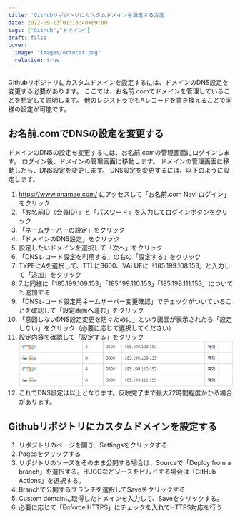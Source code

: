 ```yaml
---
title: 'Githubリポジトリにカスタムドメインを設定する方法'
date: 2022-09-13T01:16:40+09:00
tags: ["Github","ドメイン"]
draft: false
cover:
  image: "images/octocat.png"
  relative: true
---
```

Githubリポジトリにカスタムドメインを設定するには、ドメインのDNS設定を変更する必要があります。
ここでは、お名前.comでドメインを管理していることを想定して説明します。
他のレジストラでもAレコードを書き換えることで同様の設定が可能です。

## お名前.comでDNSの設定を変更する
ドメインのDNSの設定を変更するには、お名前.comの管理画面にログインします。
ログイン後、ドメインの管理画面に移動します。
ドメインの管理画面に移動したら、DNS設定を変更します。
DNS設定を変更するには、以下のように設定します。
1. https://www.onamae.com/ にアクセスして「お名前.com Navi ログイン」をクリック
2. 「お名前ID（会員ID）」と「パスワード」を入力してログインボタンをクリック
3. 「ネームサーバーの設定」をクリック
4. 「ドメインのDNS設定」をクリック
5. 設定したいドメインを選択して「次へ」をクリック
6. 「DNSレコード設定を利用する」の右の「設定する」をクリック
7. TYPEにAを選択して、TTLに3600、VALUEに「185.199.108.153」と入力して「追加」をクリック
8. 7.と同様に「185.199.109.153」「185.199.110.153」「185.199.111.153」についても追加する
9. 「DNSレコード設定用ネームサーバー変更確認」でチェックがついていることを確認して「設定画面へ進む」をクリック
10. 「意図しないDNS設定変更を防ぐために」という画面が表示されたら「設定しない」をクリック（必要に応じて選択してください）
11. 設定内容を確認して「設定する」をクリック
![img.png](images/img.png)
12. これでDNS設定は以上となります。反映完了まで最大72時間程度かかる場合があります。

## Githubリポジトリにカスタムドメインを設定する
1. リポジトリのページを開き、Settingsをクリックする
2. Pagesをクリックする
3. リポジトリのソースをそのまま公開する場合は、Sourceで「Deploy from a branch」を選択する。HUGOなどソースをビルドする場合は「GitHub Actions」を選択する。
4. Branchで公開するブランチを選択してSaveをクリックする
5. Custom domainに取得したドメインを入力して、Saveをクリックする。
6. 必要に応じて「Enforce HTTPS」にチェックを入れてHTTPS対応を行う


